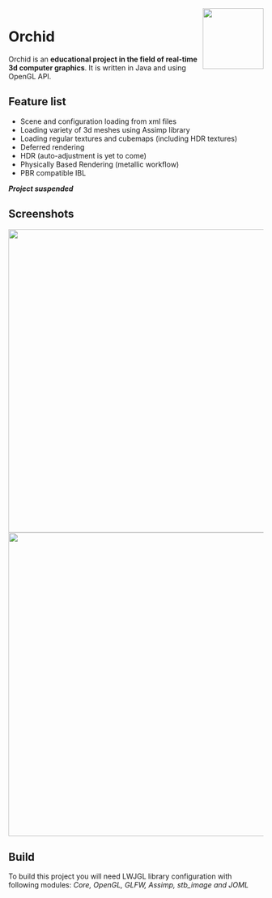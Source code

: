 <img src="https://i.imgur.com/H15zQvJ.png" align="right" width="120"/>

# Orchid

Orchid is an **educational project in the field of real-time 3d computer graphics**. It is written in Java and using OpenGL API.

## Feature list

* Scene and configuration loading from xml files
* Loading variety of 3d meshes using Assimp library
* Loading regular textures and cubemaps (including HDR textures)
* Deferred rendering
* HDR (auto-adjustment is yet to come)
* Physically Based Rendering (metallic workflow)
* PBR compatible IBL

**_Project suspended_**

## Screenshots

<p align="center">
  <img src="https://i.imgur.com/7S4CHw9.png" width="600"/>

  <img src="https://i.imgur.com/TPJjd8y.png" width="600"/>
</p>

## Build

To build this project you will need LWJGL library configuration with following modules: *Core, OpenGL, GLFW, Assimp, stb_image and JOML*
